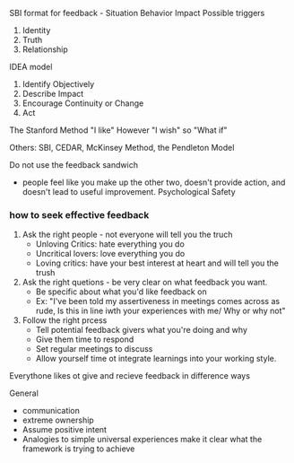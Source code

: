 SBI format for feedback - Situation Behavior Impact
Possible triggers
1. Identity
2. Truth
3. Relationship

IDEA model
1. Identify Objectively
2. Describe Impact
3. Encourage Continuity or Change
4. Act

The Stanford Method
"I like" However "I wish" so "What if"

Others: SBI, CEDAR, McKinsey Method, the Pendleton Model

Do not use the feedback sandwich
- people feel like you make up the other two, doesn't provide action, and doesn't lead to useful improvement.
Psychological Safety

### how to seek effective feedback
1. Ask the right people - not everyone will tell you the truch
	* Unloving Critics: hate everything you do
	* Uncritical lovers: love everything you do
	* Loving critics: have your best interest at heart and will tell you the trush
2. Ask the right quetions - be very clear on what feedback you want.
	* Be specific about what you'd like feedback on
	* Ex: "I've been told my assertiveness in meetings comes across as rude, Is this in line iwth your experiences with me/ Why or why not"
3. Follow the right prcess
	- Tell potential feedback givers what you're doing and why
	- Give them time to respond
	- Set regular meetings to discuss
	- Allow yourself time ot integrate learnings into your working style.

Everythone likes ot give and recieve feedback in difference ways

General
- communication
- extreme ownership
- Assume positive intent
- Analogies to simple universal experiences make it clear what the framework is trying to achieve

